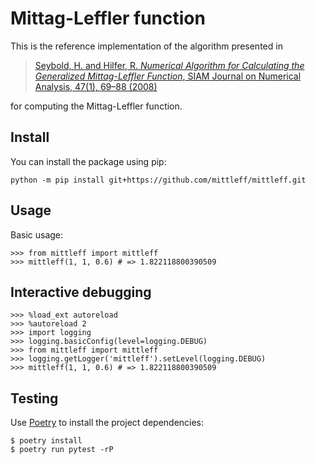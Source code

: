 # Mittag-Leffler function

This is the reference implementation of the algorithm presented in

> [Seybold, H. and Hilfer, R. _Numerical Algorithm for Calculating the Generalized Mittag-Leffler Function_, SIAM Journal on Numerical Analysis, 47(1), 69–88 (2008)](https://doi.org/10.1137/070700280)

for computing the Mittag-Leffler function.

## Install

You can install the package using pip:
```
python -m pip install git+https://github.com/mittleff/mittleff.git
```

## Usage

Basic usage:
```
>>> from mittleff import mittleff
>>> mittleff(1, 1, 0.6) # => 1.822118800390509 
```

## Interactive debugging

```
>>> %load_ext autoreload
>>> %autoreload 2
>>> import logging
>>> logging.basicConfig(level=logging.DEBUG)
>>> from mittleff import mittleff
>>> logging.getLogger('mittleff').setLevel(logging.DEBUG)
>>> mittleff(1, 1, 0.6) # => 1.822118800390509 
```

## Testing

Use [Poetry](https://python-poetry.org/) to install the project dependencies:
```
$ poetry install
$ poetry run pytest -rP
```

